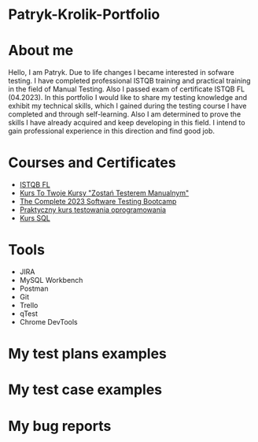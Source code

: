 # Patryk-Krolik-Portfolio

# About me
Hello, I am Patryk. Due to life changes I became interested in sofware testing. I have completed professional ISTQB training and practical training in the field of Manual Testing. 
Also I passed exam of certificate ISTQB FL (04.2023).
In this portfolio I would like to share my testing knowledge and exhibit my technical skills, which I gained during the testing course
I have completed and through self-learning. Also I am determined to prove the skills I have already acquired and keep developing in this field.  I intend to gain professional experience in this direction and find good job.


# Courses and Certificates
- [ISTQB FL](https://drive.google.com/file/d/1qWQQE9YY_suNDZA-85LQENnoi4Hv4aaE/view?usp=sharing)
- [Kurs To Twoje Kursy "Zostań Testerem Manualnym"](https://drive.google.com/file/d/1CM5jCWuj43tQC14V4Eqf1J-UTjwpdmGT/view?usp=sharing)
- [The Complete 2023 Software Testing Bootcamp](https://www.udemy.com/course/testerbootcamp/)
- [Praktyczny kurs testowania oprogramowania](https://www.udemy.com/course/praktyczny-kurs-testowania-oprogramowania/)
- [Kurs SQL](https://www.udemy.com/course/learn-mysql-for-beginners/)

# Tools
- JIRA
- MySQL Workbench
- Postman
- Git
- Trello
- qTest
- Chrome DevTools

# My test plans examples

# My test case examples
  
# My bug reports
